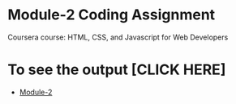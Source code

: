 

# Module-2 Coding Assignment

Coursera course: HTML, CSS, and Javascript for Web Developers

# To see the output [CLICK HERE]
* [Module-2](https://rohannaroni.github.io/Coursera-Assignment/module-2/index.html)

